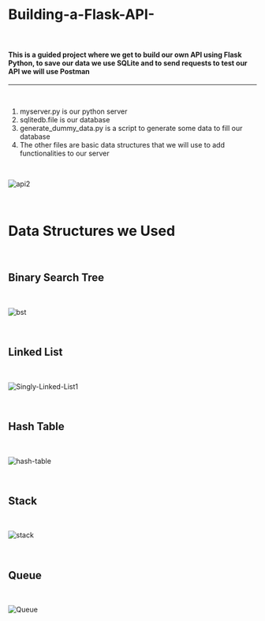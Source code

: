 # Building-a-Flask-API-

&nbsp;
&nbsp;
&nbsp;

#### This is a guided project where we get to build our own API using Flask Python, to save our data we use SQLite and to send requests to test our API we will use Postman
----------------------------

&nbsp;
&nbsp;
&nbsp;

1. myserver.py is our python server 
2. sqlitedb.file is our database
3. generate_dummy_data.py is a script to generate some data to fill our database 
4. The other files are basic data structures that we will use to add functionalities to our server


&nbsp;
&nbsp;


![api2](https://user-images.githubusercontent.com/65974766/137782767-0d1bb092-36de-4af7-a91e-2d52e9d38519.png)

&nbsp;
&nbsp;
&nbsp;

# Data Structures we Used


&nbsp;
&nbsp;
&nbsp;


## Binary Search Tree


&nbsp;
&nbsp;
&nbsp;



![bst](https://user-images.githubusercontent.com/65974766/137783325-e4fe05fb-ab3c-427f-9dc3-fb53c99e90a2.png)



&nbsp;
&nbsp;
&nbsp;


## Linked List


&nbsp;
&nbsp;
&nbsp;



![Singly-Linked-List1](https://user-images.githubusercontent.com/65974766/137783530-18a3c5c9-aaa0-4608-b7a8-3de86002d4a2.png)



&nbsp;
&nbsp;
&nbsp;



## Hash Table


&nbsp;
&nbsp;
&nbsp;



![hash-table](https://user-images.githubusercontent.com/65974766/137783573-aac121f6-07cd-4b33-a25f-e7f822a6f75a.png)



&nbsp;
&nbsp;
&nbsp;


## Stack



&nbsp;
&nbsp;
&nbsp;



![stack](https://user-images.githubusercontent.com/65974766/137783604-d3412865-514d-4149-97cb-7c7357adaf02.png)



&nbsp;
&nbsp;
&nbsp;


## Queue


&nbsp;
&nbsp;
&nbsp;


![Queue](https://user-images.githubusercontent.com/65974766/137783636-4e4914cd-0e71-4750-a2dc-9c51a1428819.png)

